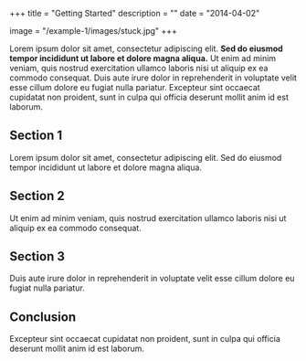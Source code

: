 +++
title = "Getting Started"
description = ""
date = "2014-04-02"

image = "/example-1/images/stuck.jpg"
+++

Lorem ipsum dolor sit amet, consectetur adipiscing elit. **Sed do eiusmod tempor incididunt ut labore et dolore magna aliqua.** Ut enim ad minim veniam, quis nostrud exercitation ullamco laboris nisi ut aliquip ex ea commodo consequat. Duis aute irure dolor in reprehenderit in voluptate velit esse cillum dolore eu fugiat nulla pariatur. Excepteur sint occaecat cupidatat non proident, sunt in culpa qui officia deserunt mollit anim id est laborum.

## Section 1

Lorem ipsum dolor sit amet, consectetur adipiscing elit. Sed do eiusmod tempor incididunt ut labore et dolore magna aliqua.

## Section 2

Ut enim ad minim veniam, quis nostrud exercitation ullamco laboris nisi ut aliquip ex ea commodo consequat.

## Section 3

Duis aute irure dolor in reprehenderit in voluptate velit esse cillum dolore eu fugiat nulla pariatur.

## Conclusion

Excepteur sint occaecat cupidatat non proident, sunt in culpa qui officia deserunt mollit anim id est laborum.
